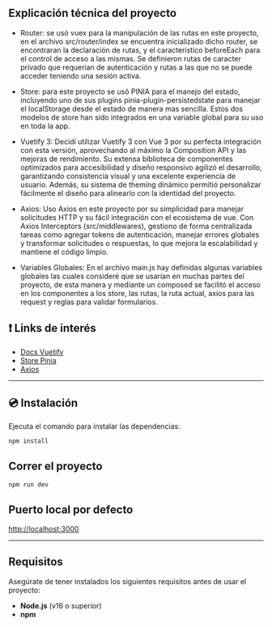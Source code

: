## Explicación técnica del proyecto

- Router: se usó vuex para la manipulación de las rutas en este proyecto, en el archivo src/router/index se encuentra inicializado dicho router, se encontraran la declaración de rutas, y el caracteristico beforeEach para el control de acceso a las mismas. Se definieron rutas de caracter privado que requerian de autenticación y rutas a las que no se puede acceder teniendo una sesión activa.

- Store: para este proyecto se usó PINIA para el manejo del estado, incluyendo uno de sus plugins pinia-plugin-persistedstate para manejar el localStorage desde el estado de manera mas sencilla. Estos dos modelos de store han sido integrados en una variable global para su uso en toda la app.

- Vuetify 3: Decidí utilizar Vuetify 3 con Vue 3 por su perfecta integración con esta versión, aprovechando al máximo la Composition API y las mejoras de rendimiento. Su extensa biblioteca de componentes optimizados para accesibilidad y diseño responsivo agilizó el desarrollo, garantizando consistencia visual y una excelente experiencia de usuario. Además, su sistema de theming dinámico permitió personalizar fácilmente el diseño para alinearlo con la identidad del proyecto.

- Axios: Uso Axios en este proyecto por su simplicidad para manejar solicitudes HTTP y su fácil integración con el ecosistema de vue. Con Axios Interceptors (src/middlewares), gestiono de forma centralizada tareas como agregar tokens de autenticación, manejar errores globales y transformar solicitudes o respuestas, lo que mejora la escalabilidad y mantiene el código limpio.

- Variables Globales: En el archivo main.js hay definidas algunas variables globales las cuales consideré que se usarían en muchas partes del proyecto, de esta manera y mediante un composed se facilitó el acceso en los componentes a los store, las rutas, la ruta actual, axios para las request y reglas para validar formularios.

## ❗️ Links de interés

- [Docs Vuetify](https://vuetifyjs.com/)
- [Store Pinia](https://pinia.vuejs.org/)
- [Axios](https://axios-http.com/es/docs/intro)

---

## 💿 Instalación

Ejecuta el comando para instalar las dependencias:

```
npm install
```

## Correr el proyecto

```
npm run dev
```

## Puerto local por defecto

[http://localhost:3000](http://localhost:3000)

---

## Requisitos

Asegúrate de tener instalados los siguientes requisitos antes de usar el proyecto:

- **Node.js** (v16 o superior)
- **npm** 

